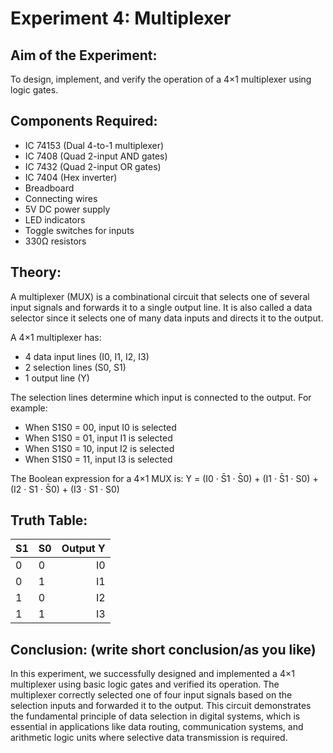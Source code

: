 # Experiment 4: Multiplexer

## Aim of the Experiment:
To design, implement, and verify the operation of a 4×1 multiplexer using logic gates.

## Components Required:
- IC 74153 (Dual 4-to-1 multiplexer)
- IC 7408 (Quad 2-input AND gates)
- IC 7432 (Quad 2-input OR gates)
- IC 7404 (Hex inverter)
- Breadboard
- Connecting wires
- 5V DC power supply
- LED indicators
- Toggle switches for inputs
- 330Ω resistors

## Theory:
A multiplexer (MUX) is a combinational circuit that selects one of several input signals and forwards it to a single output line. It is also called a data selector since it selects one of many data inputs and directs it to the output.

A 4×1 multiplexer has:
- 4 data input lines (I0, I1, I2, I3)
- 2 selection lines (S0, S1)
- 1 output line (Y)

The selection lines determine which input is connected to the output. For example:
- When S1S0 = 00, input I0 is selected
- When S1S0 = 01, input I1 is selected
- When S1S0 = 10, input I2 is selected
- When S1S0 = 11, input I3 is selected

The Boolean expression for a 4×1 MUX is:
Y = (I0 · S̄1 · S̄0) + (I1 · S̄1 · S0) + (I2 · S1 · S̄0) + (I3 · S1 · S0)

## Truth Table:

| S1 | S0 | Output Y |
|----|----|---------:|
| 0  | 0  | I0       |
| 0  | 1  | I1       |
| 1  | 0  | I2       |
| 1  | 1  | I3       |

## Conclusion: (write short conclusion/as you like)
In this experiment, we successfully designed and implemented a 4×1 multiplexer using basic logic gates and verified its operation. The multiplexer correctly selected one of four input signals based on the selection inputs and forwarded it to the output. This circuit demonstrates the fundamental principle of data selection in digital systems, which is essential in applications like data routing, communication systems, and arithmetic logic units where selective data transmission is required.